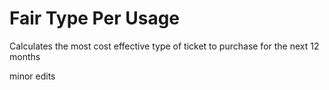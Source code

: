 # Fair Type Per Usage

Calculates the most cost effective type of ticket to purchase for the next 12 months

minor edits

